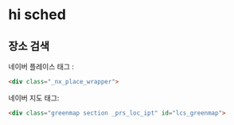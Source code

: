 # hi sched

## 장소 검색

네이버 플레이스 태그 : 

```html
<div class="_nx_place_wrapper">
```

네이버 지도 태그:

```html
<div class="greenmap section _prs_loc_ipt" id="lcs_greenmap">
```


